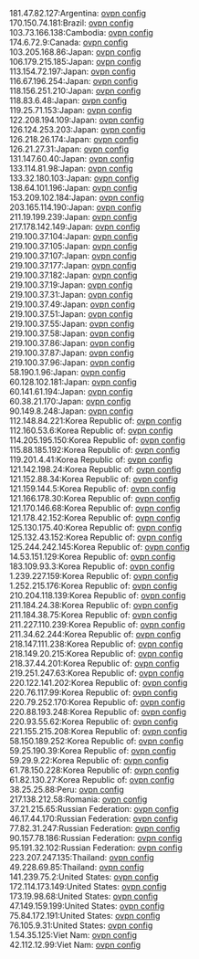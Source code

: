 181.47.82.127:Argentina: [ovpn config](vpn/181_47_82_127.ovpn)  
170.150.74.181:Brazil: [ovpn config](vpn/170_150_74_181.ovpn)  
103.73.166.138:Cambodia: [ovpn config](vpn/103_73_166_138.ovpn)  
174.6.72.9:Canada: [ovpn config](vpn/174_6_72_9.ovpn)  
103.205.168.86:Japan: [ovpn config](vpn/103_205_168_86.ovpn)  
106.179.215.185:Japan: [ovpn config](vpn/106_179_215_185.ovpn)  
113.154.72.197:Japan: [ovpn config](vpn/113_154_72_197.ovpn)  
116.67.196.254:Japan: [ovpn config](vpn/116_67_196_254.ovpn)  
118.156.251.210:Japan: [ovpn config](vpn/118_156_251_210.ovpn)  
118.83.6.48:Japan: [ovpn config](vpn/118_83_6_48.ovpn)  
119.25.71.153:Japan: [ovpn config](vpn/119_25_71_153.ovpn)  
122.208.194.109:Japan: [ovpn config](vpn/122_208_194_109.ovpn)  
126.124.253.203:Japan: [ovpn config](vpn/126_124_253_203.ovpn)  
126.218.26.174:Japan: [ovpn config](vpn/126_218_26_174.ovpn)  
126.21.27.31:Japan: [ovpn config](vpn/126_21_27_31.ovpn)  
131.147.60.40:Japan: [ovpn config](vpn/131_147_60_40.ovpn)  
133.114.81.98:Japan: [ovpn config](vpn/133_114_81_98.ovpn)  
133.32.180.103:Japan: [ovpn config](vpn/133_32_180_103.ovpn)  
138.64.101.196:Japan: [ovpn config](vpn/138_64_101_196.ovpn)  
153.209.102.184:Japan: [ovpn config](vpn/153_209_102_184.ovpn)  
203.165.114.190:Japan: [ovpn config](vpn/203_165_114_190.ovpn)  
211.19.199.239:Japan: [ovpn config](vpn/211_19_199_239.ovpn)  
217.178.142.149:Japan: [ovpn config](vpn/217_178_142_149.ovpn)  
219.100.37.104:Japan: [ovpn config](vpn/219_100_37_104.ovpn)  
219.100.37.105:Japan: [ovpn config](vpn/219_100_37_105.ovpn)  
219.100.37.107:Japan: [ovpn config](vpn/219_100_37_107.ovpn)  
219.100.37.177:Japan: [ovpn config](vpn/219_100_37_177.ovpn)  
219.100.37.182:Japan: [ovpn config](vpn/219_100_37_182.ovpn)  
219.100.37.19:Japan: [ovpn config](vpn/219_100_37_19.ovpn)  
219.100.37.31:Japan: [ovpn config](vpn/219_100_37_31.ovpn)  
219.100.37.49:Japan: [ovpn config](vpn/219_100_37_49.ovpn)  
219.100.37.51:Japan: [ovpn config](vpn/219_100_37_51.ovpn)  
219.100.37.55:Japan: [ovpn config](vpn/219_100_37_55.ovpn)  
219.100.37.58:Japan: [ovpn config](vpn/219_100_37_58.ovpn)  
219.100.37.86:Japan: [ovpn config](vpn/219_100_37_86.ovpn)  
219.100.37.87:Japan: [ovpn config](vpn/219_100_37_87.ovpn)  
219.100.37.96:Japan: [ovpn config](vpn/219_100_37_96.ovpn)  
58.190.1.96:Japan: [ovpn config](vpn/58_190_1_96.ovpn)  
60.128.102.181:Japan: [ovpn config](vpn/60_128_102_181.ovpn)  
60.141.61.194:Japan: [ovpn config](vpn/60_141_61_194.ovpn)  
60.38.21.170:Japan: [ovpn config](vpn/60_38_21_170.ovpn)  
90.149.8.248:Japan: [ovpn config](vpn/90_149_8_248.ovpn)  
112.148.84.221:Korea Republic of: [ovpn config](vpn/112_148_84_221.ovpn)  
112.160.53.6:Korea Republic of: [ovpn config](vpn/112_160_53_6.ovpn)  
114.205.195.150:Korea Republic of: [ovpn config](vpn/114_205_195_150.ovpn)  
115.88.185.192:Korea Republic of: [ovpn config](vpn/115_88_185_192.ovpn)  
119.201.4.41:Korea Republic of: [ovpn config](vpn/119_201_4_41.ovpn)  
121.142.198.24:Korea Republic of: [ovpn config](vpn/121_142_198_24.ovpn)  
121.152.88.34:Korea Republic of: [ovpn config](vpn/121_152_88_34.ovpn)  
121.159.144.5:Korea Republic of: [ovpn config](vpn/121_159_144_5.ovpn)  
121.166.178.30:Korea Republic of: [ovpn config](vpn/121_166_178_30.ovpn)  
121.170.146.68:Korea Republic of: [ovpn config](vpn/121_170_146_68.ovpn)  
121.178.42.152:Korea Republic of: [ovpn config](vpn/121_178_42_152.ovpn)  
125.130.175.40:Korea Republic of: [ovpn config](vpn/125_130_175_40.ovpn)  
125.132.43.152:Korea Republic of: [ovpn config](vpn/125_132_43_152.ovpn)  
125.244.242.145:Korea Republic of: [ovpn config](vpn/125_244_242_145.ovpn)  
14.53.151.129:Korea Republic of: [ovpn config](vpn/14_53_151_129.ovpn)  
183.109.93.3:Korea Republic of: [ovpn config](vpn/183_109_93_3.ovpn)  
1.239.227.159:Korea Republic of: [ovpn config](vpn/1_239_227_159.ovpn)  
1.252.215.176:Korea Republic of: [ovpn config](vpn/1_252_215_176.ovpn)  
210.204.118.139:Korea Republic of: [ovpn config](vpn/210_204_118_139.ovpn)  
211.184.24.38:Korea Republic of: [ovpn config](vpn/211_184_24_38.ovpn)  
211.184.38.75:Korea Republic of: [ovpn config](vpn/211_184_38_75.ovpn)  
211.227.110.239:Korea Republic of: [ovpn config](vpn/211_227_110_239.ovpn)  
211.34.62.244:Korea Republic of: [ovpn config](vpn/211_34_62_244.ovpn)  
218.147.111.238:Korea Republic of: [ovpn config](vpn/218_147_111_238.ovpn)  
218.149.20.215:Korea Republic of: [ovpn config](vpn/218_149_20_215.ovpn)  
218.37.44.201:Korea Republic of: [ovpn config](vpn/218_37_44_201.ovpn)  
219.251.247.63:Korea Republic of: [ovpn config](vpn/219_251_247_63.ovpn)  
220.122.141.202:Korea Republic of: [ovpn config](vpn/220_122_141_202.ovpn)  
220.76.117.99:Korea Republic of: [ovpn config](vpn/220_76_117_99.ovpn)  
220.79.252.170:Korea Republic of: [ovpn config](vpn/220_79_252_170.ovpn)  
220.88.193.248:Korea Republic of: [ovpn config](vpn/220_88_193_248.ovpn)  
220.93.55.62:Korea Republic of: [ovpn config](vpn/220_93_55_62.ovpn)  
221.155.215.208:Korea Republic of: [ovpn config](vpn/221_155_215_208.ovpn)  
58.150.189.252:Korea Republic of: [ovpn config](vpn/58_150_189_252.ovpn)  
59.25.190.39:Korea Republic of: [ovpn config](vpn/59_25_190_39.ovpn)  
59.29.9.22:Korea Republic of: [ovpn config](vpn/59_29_9_22.ovpn)  
61.78.150.228:Korea Republic of: [ovpn config](vpn/61_78_150_228.ovpn)  
61.82.130.27:Korea Republic of: [ovpn config](vpn/61_82_130_27.ovpn)  
38.25.25.88:Peru: [ovpn config](vpn/38_25_25_88.ovpn)  
217.138.212.58:Romania: [ovpn config](vpn/217_138_212_58.ovpn)  
37.21.215.65:Russian Federation: [ovpn config](vpn/37_21_215_65.ovpn)  
46.17.44.170:Russian Federation: [ovpn config](vpn/46_17_44_170.ovpn)  
77.82.31.247:Russian Federation: [ovpn config](vpn/77_82_31_247.ovpn)  
90.157.78.186:Russian Federation: [ovpn config](vpn/90_157_78_186.ovpn)  
95.191.32.102:Russian Federation: [ovpn config](vpn/95_191_32_102.ovpn)  
223.207.247.135:Thailand: [ovpn config](vpn/223_207_247_135.ovpn)  
49.228.69.85:Thailand: [ovpn config](vpn/49_228_69_85.ovpn)  
141.239.75.2:United States: [ovpn config](vpn/141_239_75_2.ovpn)  
172.114.173.149:United States: [ovpn config](vpn/172_114_173_149.ovpn)  
173.19.98.68:United States: [ovpn config](vpn/173_19_98_68.ovpn)  
47.149.159.199:United States: [ovpn config](vpn/47_149_159_199.ovpn)  
75.84.172.191:United States: [ovpn config](vpn/75_84_172_191.ovpn)  
76.105.9.31:United States: [ovpn config](vpn/76_105_9_31.ovpn)  
1.54.35.125:Viet Nam: [ovpn config](vpn/1_54_35_125.ovpn)  
42.112.12.99:Viet Nam: [ovpn config](vpn/42_112_12_99.ovpn)  

